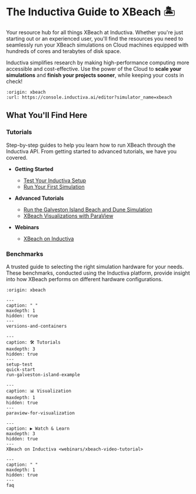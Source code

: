 # The Inductiva Guide to XBeach 🏝️
Your resource hub for all things XBeach at Inductiva. Whether you're just starting out or an experienced user, you'll find the resources you need to seamlessly run your XBeach simulations on Cloud machines equipped with hundreds of cores and terabytes of disk space.

Inductiva simplifies research by making high-performance computing more accessible and cost-effective. Use the power of the Cloud to **scale your simulations** and **finish your projects sooner**, while keeping your costs in check! 

```{python_editor}
:origin: xbeach
:url: https://console.inductiva.ai/editor?simulator_name=xbeach
```

## What You'll Find Here

### Tutorials
Step-by-step guides to help you learn how to run XBeach through the Inductiva API. From getting started to advanced tutorials, we have you covered.

* **Getting Started**
    - [Test Your Inductiva Setup](setup-test)
    - [Run Your First Simulation](quick-start)

* **Advanced Tutorials**
    - [Run the Galveston Island Beach and Dune Simulation](run-galveston-island-example)
    - [XBeach Visualizations with ParaView](paraview-for-visualization)

* **Webinars**
    - [XBeach on Inductiva](webinars/xbeach-video-tutorial)
    
### Benchmarks
A trusted guide to selecting the right simulation hardware for your needs. These benchmarks, conducted using the Inductiva platform, provide insight into how XBeach performs on different hardware configurations.

```{banner}
:origin: xbeach
```

```{toctree}
---
caption: " "
maxdepth: 1
hidden: true
---
versions-and-containers
```

```{toctree}
---
caption: 🛠️ Tutorials
maxdepth: 3
hidden: true
---
setup-test
quick-start
run-galveston-island-example
```

```{toctree}
---
caption: 📊 Visualization
maxdepth: 1
hidden: true
---
paraview-for-visualization
```

```{toctree}
---
caption: ▶️ Watch & Learn
maxdepth: 3
hidden: true
---
XBeach on Inductiva <webinars/xbeach-video-tutorial>
```

```{toctree}
---
caption: " "
maxdepth: 1
hidden: true
---
faq
```
